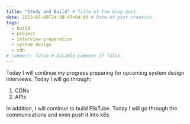 ```yaml
---
title: "Study and Build" # Title of the blog post.
date: 2023-07-08T14:38:47+04:00 # Date of post creation.
tags:
  - build
  - project
  - interview preparation
  - system design
  - cdn
# comment: false # Disable comment if false.
---
```


Today I will continue my progress preparing for upcoming system design interviews. Today I will go through:
1. CDNs
2. APIs

In addition, I will continue to build FlixTube. Today I will go through the communications and 
even push it into k8s.


